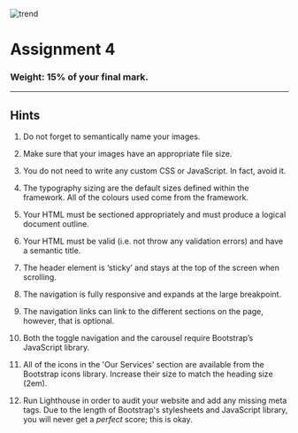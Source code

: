 ![trend](https://github.com/julian-deleon/Trend-website-class-project/assets/77114985/83ebe4a2-7d5d-4808-9143-f14da1ead85e)

# Assignment 4

### Weight: 15% of your final mark.

---

## Hints

1. Do not forget to semantically name your images.

2. Make sure that your images have an appropriate file size.

3. You do not need to write any custom CSS or JavaScript. In fact, avoid it.

4. The typography sizing are the default sizes defined within the framework. All of the colours used come from the framework.

5. Your HTML must be sectioned appropriately and must produce a logical document outline.

6. Your HTML must be valid (i.e. not throw any validation errors) and have a semantic title.

7. The header element is ‘sticky’ and stays at the top of the screen when scrolling.

8. The navigation is fully responsive and expands at the large breakpoint.

9. The navigation links can link to the different sections on the page, however, that is optional.

10. Both the toggle navigation and the carousel require Bootstrap’s JavaScript library.

11. All of the icons in the 'Our Services' section are available from the Bootstrap icons library. Increase their size to match the heading size (2em).

12. Run Lighthouse in order to audit your website and add any missing meta tags. Due to the length of Bootstrap's stylesheets and JavaScript library, you will never get a _perfect_ score; this is okay.
